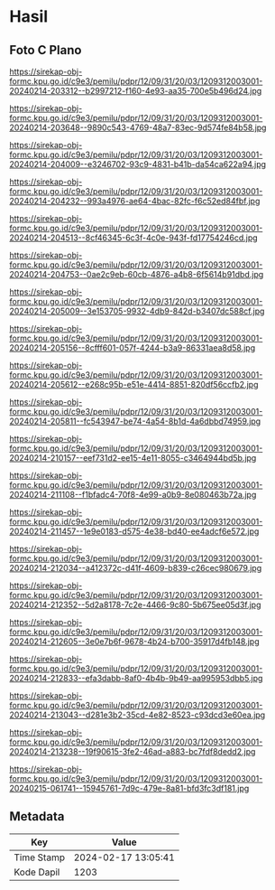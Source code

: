 # Hasil

## Foto C Plano

https://sirekap-obj-formc.kpu.go.id/c9e3/pemilu/pdpr/12/09/31/20/03/1209312003001-20240214-203312--b2997212-f160-4e93-aa35-700e5b496d24.jpg

https://sirekap-obj-formc.kpu.go.id/c9e3/pemilu/pdpr/12/09/31/20/03/1209312003001-20240214-203648--9890c543-4769-48a7-83ec-9d574fe84b58.jpg

https://sirekap-obj-formc.kpu.go.id/c9e3/pemilu/pdpr/12/09/31/20/03/1209312003001-20240214-204009--e3246702-93c9-4831-b41b-da54ca622a94.jpg

https://sirekap-obj-formc.kpu.go.id/c9e3/pemilu/pdpr/12/09/31/20/03/1209312003001-20240214-204232--993a4976-ae64-4bac-82fc-f6c52ed84fbf.jpg

https://sirekap-obj-formc.kpu.go.id/c9e3/pemilu/pdpr/12/09/31/20/03/1209312003001-20240214-204513--8cf46345-6c3f-4c0e-943f-fd17754246cd.jpg

https://sirekap-obj-formc.kpu.go.id/c9e3/pemilu/pdpr/12/09/31/20/03/1209312003001-20240214-204753--0ae2c9eb-60cb-4876-a4b8-6f5614b91dbd.jpg

https://sirekap-obj-formc.kpu.go.id/c9e3/pemilu/pdpr/12/09/31/20/03/1209312003001-20240214-205009--3e153705-9932-4db9-842d-b3407dc588cf.jpg

https://sirekap-obj-formc.kpu.go.id/c9e3/pemilu/pdpr/12/09/31/20/03/1209312003001-20240214-205156--8cfff601-057f-4244-b3a9-86331aea8d58.jpg

https://sirekap-obj-formc.kpu.go.id/c9e3/pemilu/pdpr/12/09/31/20/03/1209312003001-20240214-205612--e268c95b-e51e-4414-8851-820df56ccfb2.jpg

https://sirekap-obj-formc.kpu.go.id/c9e3/pemilu/pdpr/12/09/31/20/03/1209312003001-20240214-205811--fc543947-be74-4a54-8b1d-4a6dbbd74959.jpg

https://sirekap-obj-formc.kpu.go.id/c9e3/pemilu/pdpr/12/09/31/20/03/1209312003001-20240214-210157--eef731d2-ee15-4e11-8055-c3464944bd5b.jpg

https://sirekap-obj-formc.kpu.go.id/c9e3/pemilu/pdpr/12/09/31/20/03/1209312003001-20240214-211108--f1bfadc4-70f8-4e99-a0b9-8e080463b72a.jpg

https://sirekap-obj-formc.kpu.go.id/c9e3/pemilu/pdpr/12/09/31/20/03/1209312003001-20240214-211457--1e9e0183-d575-4e38-bd40-ee4adcf6e572.jpg

https://sirekap-obj-formc.kpu.go.id/c9e3/pemilu/pdpr/12/09/31/20/03/1209312003001-20240214-212034--a412372c-d41f-4609-b839-c26cec980679.jpg

https://sirekap-obj-formc.kpu.go.id/c9e3/pemilu/pdpr/12/09/31/20/03/1209312003001-20240214-212352--5d2a8178-7c2e-4466-9c80-5b675ee05d3f.jpg

https://sirekap-obj-formc.kpu.go.id/c9e3/pemilu/pdpr/12/09/31/20/03/1209312003001-20240214-212605--3e0e7b6f-9678-4b24-b700-35917d4fb148.jpg

https://sirekap-obj-formc.kpu.go.id/c9e3/pemilu/pdpr/12/09/31/20/03/1209312003001-20240214-212833--efa3dabb-8af0-4b4b-9b49-aa995953dbb5.jpg

https://sirekap-obj-formc.kpu.go.id/c9e3/pemilu/pdpr/12/09/31/20/03/1209312003001-20240214-213043--d281e3b2-35cd-4e82-8523-c93dcd3e60ea.jpg

https://sirekap-obj-formc.kpu.go.id/c9e3/pemilu/pdpr/12/09/31/20/03/1209312003001-20240214-213238--19f90615-3fe2-46ad-a883-bc7fdf8dedd2.jpg

https://sirekap-obj-formc.kpu.go.id/c9e3/pemilu/pdpr/12/09/31/20/03/1209312003001-20240215-061741--15945761-7d9c-479e-8a81-bfd3fc3df181.jpg


## Metadata

| Key        | Value               |
| ---------- | ------------------- |
| Time Stamp | 2024-02-17 13:05:41 |
| Kode Dapil | 1203                |



